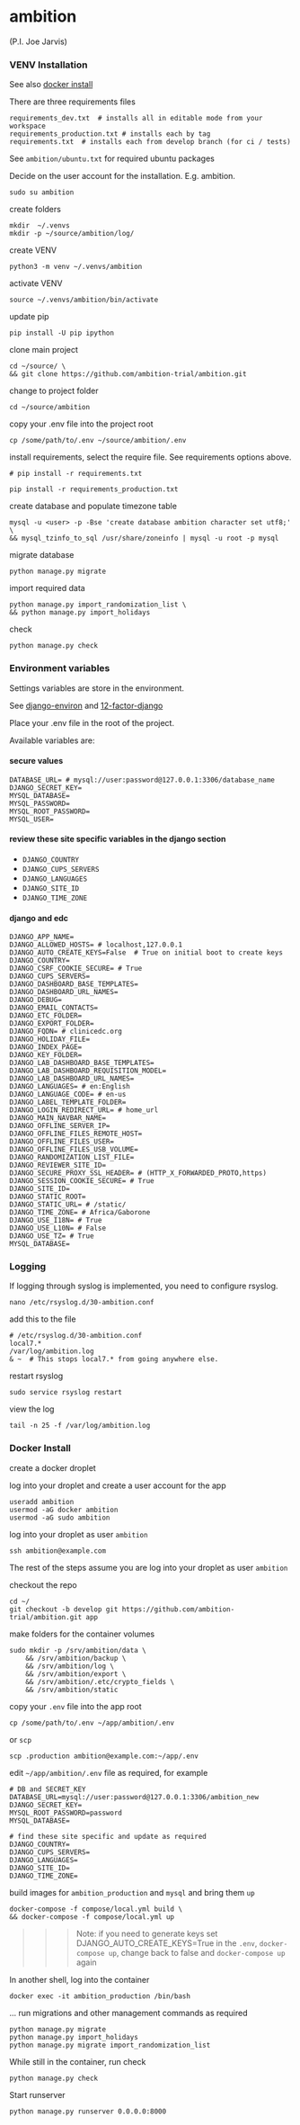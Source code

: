 # ambition

(P.I. Joe Jarvis)


### VENV Installation

See also [docker install](#docker-install)

There are three requirements files 

    requirements_dev.txt  # installs all in editable mode from your workspace 
    requirements_production.txt # installs each by tag
    requirements.txt  # installs each from develop branch (for ci / tests)

See `ambition/ubuntu.txt` for required ubuntu packages

Decide on the user account for the installation. E.g. ambition. 

    sudo su ambition

create folders

    mkdir  ~/.venvs
    mkdir -p ~/source/ambition/log/
    
create VENV

    python3 -m venv ~/.venvs/ambition
    
activate VENV

    source ~/.venvs/ambition/bin/activate
    
update pip

    pip install -U pip ipython
    
clone main project

    cd ~/source/ \
    && git clone https://github.com/ambition-trial/ambition.git

change to project folder

    cd ~/source/ambition

copy your .env file into the project root

    cp /some/path/to/.env ~/source/ambition/.env
    
install requirements, select the require file. See requirements options above.

    # pip install -r requirements.txt
    
    pip install -r requirements_production.txt

 create database and populate timezone table

    mysql -u <user> -p -Bse 'create database ambition character set utf8;' \
    && mysql_tzinfo_to_sql /usr/share/zoneinfo | mysql -u root -p mysql
    
migrate database

    python manage.py migrate
    
import required data

    python manage.py import_randomization_list \
    && python manage.py import_holidays
    
check
    
    python manage.py check


### Environment variables

Settings variables are store in the environment.

See [django-environ](https://github.com/joke2k/django-environ) and [12-factor-django](http://www.wellfireinteractive.com/blog/easier-12-factor-django/)

Place your .env file in the root of the project.

Available variables are:

#### secure values

    DATABASE_URL= # mysql://user:password@127.0.0.1:3306/database_name
    DJANGO_SECRET_KEY=
    MYSQL_DATABASE=
    MYSQL_PASSWORD=
    MYSQL_ROOT_PASSWORD=
    MYSQL_USER=

#### review these site specific variables in the django section
* `DJANGO_COUNTRY`
* `DJANGO_CUPS_SERVERS`
* `DJANGO_LANGUAGES`
* `DJANGO_SITE_ID`
* `DJANGO_TIME_ZONE`

#### django and edc

    DJANGO_APP_NAME=
    DJANGO_ALLOWED_HOSTS= # localhost,127.0.0.1
    DJANGO_AUTO_CREATE_KEYS=False  # True on initial boot to create keys
    DJANGO_COUNTRY=
    DJANGO_CSRF_COOKIE_SECURE= # True
    DJANGO_CUPS_SERVERS=
    DJANGO_DASHBOARD_BASE_TEMPLATES=
    DJANGO_DASHBOARD_URL_NAMES=
    DJANGO_DEBUG=
    DJANGO_EMAIL_CONTACTS=
    DJANGO_ETC_FOLDER=
    DJANGO_EXPORT_FOLDER=
    DJANGO_FQDN= # clinicedc.org
    DJANGO_HOLIDAY_FILE=
    DJANGO_INDEX_PAGE=
    DJANGO_KEY_FOLDER=
    DJANGO_LAB_DASHBOARD_BASE_TEMPLATES=
    DJANGO_LAB_DASHBOARD_REQUISITION_MODEL=
    DJANGO_LAB_DASHBOARD_URL_NAMES=
    DJANGO_LANGUAGES= # en:English
    DJANGO_LANGUAGE_CODE= # en-us
    DJANGO_LABEL_TEMPLATE_FOLDER=
    DJANGO_LOGIN_REDIRECT_URL= # home_url
    DJANGO_MAIN_NAVBAR_NAME=
    DJANGO_OFFLINE_SERVER_IP=
    DJANGO_OFFLINE_FILES_REMOTE_HOST=
    DJANGO_OFFLINE_FILES_USER=
    DJANGO_OFFLINE_FILES_USB_VOLUME=
    DJANGO_RANDOMIZATION_LIST_FILE=
    DJANGO_REVIEWER_SITE_ID=
    DJANGO_SECURE_PROXY_SSL_HEADER= # (HTTP_X_FORWARDED_PROTO,https)
    DJANGO_SESSION_COOKIE_SECURE= # True
    DJANGO_SITE_ID=
    DJANGO_STATIC_ROOT=
    DJANGO_STATIC_URL= # /static/
    DJANGO_TIME_ZONE= # Africa/Gaborone
    DJANGO_USE_I18N= # True
    DJANGO_USE_L10N= # False
    DJANGO_USE_TZ= # True
    MYSQL_DATABASE=


### Logging
 
 If logging through syslog is implemented, you need to configure rsyslog.
 
    nano /etc/rsyslog.d/30-ambition.conf
 
 add this to the file
 
    # /etc/rsyslog.d/30-ambition.conf
    local7.*                                             /var/log/ambition.log
    & ~  # This stops local7.* from going anywhere else.

 restart rsyslog
 
    sudo service rsyslog restart
 
 view the log
 
    tail -n 25 -f /var/log/ambition.log

### Docker Install


create a docker droplet



log into your droplet and create a user account for the app

    useradd ambition
    usermod -aG docker ambition
    usermod -aG sudo ambition

log into your droplet as user `ambition`

    ssh ambition@example.com

The rest of the steps assume you are log into your droplet as user `ambition`

checkout the repo

    cd ~/
    git checkout -b develop git https://github.com/ambition-trial/ambition.git app 

make folders for the container volumes

    sudo mkdir -p /srv/ambition/data \
        && /srv/ambition/backup \
        && /srv/ambition/log \
        && /srv/ambition/export \
        && /srv/ambition/.etc/crypto_fields \
        && /srv/ambition/static
    
copy your `.env` file into the app root

    cp /some/path/to/.env ~/app/ambition/.env

or `scp`
    
    scp .production ambition@example.com:~/app/.env

edit `~/app/ambition/.env` file as required, for example

    # DB and SECRET_KEY
    DATABASE_URL=mysql://user:password@127.0.0.1:3306/ambition_new
    DJANGO_SECRET_KEY=
    MYSQL_ROOT_PASSWORD=password
    MYSQL_DATABASE=
    
    # find these site specific and update as required
    DJANGO_COUNTRY=
    DJANGO_CUPS_SERVERS=
    DJANGO_LANGUAGES=
    DJANGO_SITE_ID=
    DJANGO_TIME_ZONE=
    
build images for `ambition_production` and `mysql` and bring them `up`
    
    docker-compose -f compose/local.yml build \
    && docker-compose -f compose/local.yml up
    
>>> Note: if you need to generate keys set DJANGO_AUTO_CREATE_KEYS=True in the `.env`, `docker-compose up`, change back to false and `docker-compose up` again
    
In another shell, log into the container

    docker exec -it ambition_production /bin/bash

... run migrations and other management commands as required
    
    python manage.py migrate
    python manage.py import_holidays
    python manage.py migrate import_randomization_list 

While still in the container, run check

    python manage.py check

Start runserver

    python manage.py runserver 0.0.0.0:8000
    

